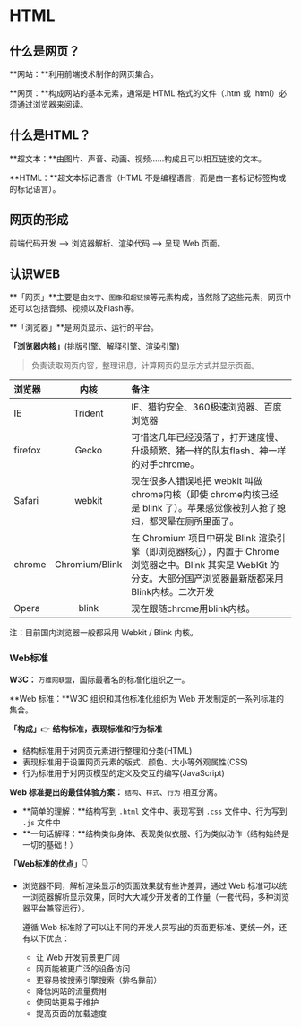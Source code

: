 # HTML
## 什么是网页？

**网站：**利用前端技术制作的网页集合。

**网页：**构成网站的基本元素，通常是 HTML 格式的文件（.htm 或 .html）必须通过浏览器来阅读。

## 什么是HTML？

**超文本：**由图片、声音、动画、视频……构成且可以相互链接的文本。

**HTML：**超文本标记语言（HTML 不是编程语言，而是由一套标记标签构成的标记语言）。

## 网页的形成

前端代码开发 ——> 浏览器解析、渲染代码 ——> 呈现 Web 页面。

## 认识WEB

**「网页」**主要是由`文字`、`图像`和`超链接`等元素构成，当然除了这些元素，网页中还可以包括音频、视频以及Flash等。

**「浏览器」**是网页显示、运行的平台。

**「浏览器内核」**(排版引擎、解释引擎、渲染引擎)

> 负责读取网页内容，整理讯息，计算网页的显示方式并显示页面。

| 浏览器  |      内核      | 备注                                                         |
| :------ | :------------: | :----------------------------------------------------------- |
| IE      |    Trident     | IE、猎豹安全、360极速浏览器、百度浏览器                      |
| firefox |     Gecko      | 可惜这几年已经没落了，打开速度慢、升级频繁、猪一样的队友flash、神一样的对手chrome。 |
| Safari  |     webkit     | 现在很多人错误地把 webkit 叫做 chrome内核（即使 chrome内核已经是 blink 了）。苹果感觉像被别人抢了媳妇，都哭晕在厕所里面了。 |
| chrome  | Chromium/Blink | 在 Chromium 项目中研发 Blink 渲染引擎（即浏览器核心），内置于 Chrome 浏览器之中。Blink 其实是 WebKit 的分支。大部分国产浏览器最新版都采用Blink内核。二次开发 |
| Opera   |     blink      | 现在跟随chrome用blink内核。                                  |

注：目前国内浏览器一般都采用 Webkit / Blink 内核。

### Web标准

**W3C：** `万维网联盟`，国际最著名的标准化组织之一。

**Web 标准：**W3C 组织和其他标准化组织为 Web 开发制定的一系列标准的集合。

**「构成」**👉 **结构标准，表现标准和行为标准**

- 结构标准用于对网页元素进行整理和分类(HTML)
- 表现标准用于设置网页元素的版式、颜色、大小等外观属性(CSS)
- 行为标准用于对网页模型的定义及交互的编写(JavaScript)

**Web 标准提出的最佳体验方案：** `结构`、`样式`、`行为` 相互分离。

- **简单的理解：**结构写到 `.html` 文件中、表现写到 `.css` 文件中、行为写到 `.js` 文件中
- **一句话解释：**结构类似身体、表现类似衣服、行为类似动作（结构始终是一切的基础！）

**「Web标准的优点」**👇

- 浏览器不同，解析渲染显示的页面效果就有些许差异，通过 Web 标准可以统一浏览器解析显示效果，同时大大减少开发者的工作量（一套代码，多种浏览器平台兼容运行）。

  遵循 Web 标准除了可以让不同的开发人员写出的页面更标准、更统一外，还有以下优点：

  - 让 Web 开发前景更广阔
  - 网页能被更广泛的设备访问
  - 更容易被搜索引擎搜索（排名靠前）
  - 降低网站的流量费用
  - 使网站更易于维护
  - 提高页面的加载速度

